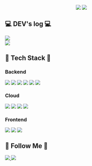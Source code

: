<p align="center">
  <img src="https://capsule-render.vercel.app/api?type=waving&color=66b3ff&height=300&section=header&text=Welcome%20to%20Tioon's%20GitHub%20👋&fontSize=30&animation=twinkling">

  <a href="https://solved.ac/tioon74/">
    <img src="http://mazassumnida.wtf/api/v2/generate_badge?boj=tioon74">
  </a>

  <br>

  <h2>💻 DEV's log 💻</h2>
  <a href="https://tioon.tistory.com/">
    <img src="https://img.shields.io/badge/Tioon's%20Devlog-FF5722?style=for-the-badge&logo=tistory&logoColor=white">
  </a>
  <br>
  <a href="https://tioon.tistory.com/">
    <img src="https://github-readme-tistory-card.vercel.app/api?name=tioon&theme=default">
  </a>

  <br>

  <h2>🔨 Tech Stack 🔨</h2>
  <h3>Backend</h3>
  <img src="https://img.shields.io/badge/Spring-6DB33F?style=for-the-badge&logo=spring&logoColor=white"> 
  <img src="https://img.shields.io/badge/Spring%20Boot-6DB33F?style=for-the-badge&logo=spring-boot&logoColor=white">  
  <img src="https://img.shields.io/badge/Flask-000000?style=for-the-badge&logo=flask&logoColor=white"> 
  <img src="https://img.shields.io/badge/oracle-F80000?style=for-the-badge&logo=oracle&logoColor=white"> 
  <img src="https://img.shields.io/badge/mysql-4479A1?style=for-the-badge&logo=mysql&logoColor=white"> 
  <img src="https://img.shields.io/badge/SQLite-07405E?style=for-the-badge&logo=sqlite&logoColor=white">

  <h3>Cloud</h3>
  <img src="https://img.shields.io/badge/linux-FCC624?style=for-the-badge&logo=linux&logoColor=black">  
  <img src="https://img.shields.io/badge/Amazon%20AWS-232F3E?style=for-the-badge&logo=amazon%20aws&logoColor=white"> 
  <img src="https://img.shields.io/badge/Docker-2496ED?style=for-the-badge&logo=docker&logoColor=white"> 
  <img src="https://img.shields.io/badge/GitHub%20Actions-2671E5?style=for-the-badge&logo=github-actions&logoColor=white">

  <h3>Frontend</h3>
  <img src="https://img.shields.io/badge/Andoid%20Studio-3DDC84?style=flat-square&logo=android%20studio&logoColor=white"> 
  <img src="https://img.shields.io/badge/html5-E34F26?style=flat-square&logo=html5&logoColor=white"> 
  <img src="https://img.shields.io/badge/css-1572B6?style=flat-square&logo=css3&logoColor=white">

  <br>

  <h2>🌈 Follow Me 🌈</h2>
  <a href="https://instagram.com/ye._.chan9">
    <img src="https://img.shields.io/badge/Instagram-E4405F?style=for-the-badge&logo=instagram&logoColor=white&link=https://instagram.com/ye._.chan9">
  </a>
  <a href="mailto:tioon74@gmail.com">
    <img src="https://img.shields.io/badge/Gmail-D14836?style=for-the-badge&logo=gmail&logoColor=white&link=mailto:tioon74@gmail.com">
  </a>
</p>

